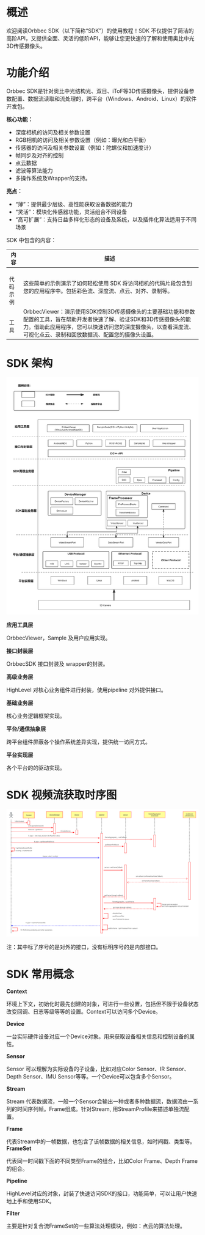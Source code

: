 # 概述
欢迎阅读Orbbec SDK（以下简称“SDK”）的使用教程！SDK 不仅提供了简洁的高阶API，又提供全面、灵活的低阶API，能够让您更快速的了解和使用奥比中光3D传感摄像头。
# 功能介绍
Orbbec SDK是针对奥比中光结构光、双目、iToF等3D传感摄像头，提供设备参数配置、数据流读取和流处理的，跨平台（Windows、Android、Linux）的软件开发包。

**核心功能：**

- 深度相机的访问及相关参数设置
- RGB相机的访问及相关参数设置（例如：曝光和白平衡）
- 传感器的访问及相关参数设置（例如：陀螺仪和加速度计）
- 帧同步及对齐的控制
- 点云数据
- 滤波等算法能力
- 多操作系统及Wrapper的支持。

**亮点：**

- “薄”：提供最少层级、高性能获取设备数据的能力
- “灵活”：模块化传感器功能，灵活组合不同设备
- “高可扩展”：支持日益多样化形态的设备及系统，以及插件化算法适用于不同场景

SDK 中包含的内容：

| **内容** | **描述** |
| --- | --- |
| <br />代码示例 | 这些简单的示例演示了如何轻松使用 SDK 将访问相机的代码片段包含到您的应用程序中。包括彩色流、深度流、点云、对齐、录制等。 |
| <br />工具 | OrbbecViewer：演示使用SDK控制3D传感摄像头的主要基础功能和参数配置的工具，旨在帮助开发者快速了解、验证SDK和3D传感摄像头的能力。借助此应用程序，您可以快速访问您的深度摄像头，以查看深度流、可视化点云、录制和回放数据流、配置您的摄像头设置。 |


# SDK 架构

![OrbbecSDK-Architecture](Image/OrbbecSDK-Architecture.png)

**应用工具层**

OrbbecViewer，Sample 及用户应用实现。

**接口封装层**

OrbbecSDK 接口封装及 wrapper的封装。

**高级业务层**

HighLevel 对核心业务组件进行封装，使用pipeline 对外提供接口。

**基础业务层**

核心业务逻辑框架实现。

**平台/通信抽象层**

跨平台组件屏蔽各个操作系统差异实现，提供统一访问方式。

**平台实现层**

各个平台的的驱动实现。

# SDK 视频流获取时序图 

![OrbbecSDK Get Frame Sequence Diagram](Image/OrbbecSDK-Get-Frame-Sequence-Diagram.png)


注：其中标了序号的是对外的接口，没有标明序号的是内部接口。

# SDK 常用概念 

**Context** 

环境上下文，初始化时最先创建的对象，可进行一些设置，包括但不限于设备状态改变回调、日志等级等等的设置。Context可以访问多个Device。

**Device** 

一台实际硬件设备对应一个Device对象。用来获取设备相关信息和控制设备的属性。

**Sensor** 

Sensor 可以理解为实际设备的子设备，比如对应Color Sensor、IR Sensor、Depth Sensor、IMU Sensor等等。一个Device可以包含多个Sensor。

**Stream** 

Stream 代表数据流，一般一个Sensor会输出一种或者多种数据流，数据流由一系列的时间序列帧。Frame组成。针对Stream, 用StreamProfile来描述单独流配置。

**Frame** 

代表Stream中的一帧数据，也包含了该帧数据的相关信息，如时间戳、类型等。
**FrameSet** 

代表同一时间戳下面的不同类型Frame的组合，比如Color Frame、Depth Frame的组合。

**Pipeline** 

HighLevel对应的对象，封装了快速访问SDK的接口，功能简单，可以让用户快速地上手和使用SDK。

**Filter** 

主要是针对复合流FrameSet的一些算法处理模块，例如：点云的算法处理。






